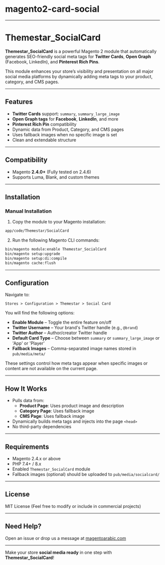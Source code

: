# magento2-card-social

---


# Themestar_SocialCard

**Themestar_SocialCard** is a powerful Magento 2 module that automatically generates SEO-friendly social meta tags for **Twitter Cards**, **Open Graph** (Facebook, LinkedIn), and **Pinterest Rich Pins**.

This module enhances your store’s visibility and presentation on all major social media platforms by dynamically adding meta tags to your product, category, and CMS pages.

---

## Features

- **Twitter Cards** support: `summary`, `summary_large_image`
- **Open Graph tags** for **Facebook**, **LinkedIn**, and more
- **Pinterest Rich Pin** compatibility
- Dynamic data from Product, Category, and CMS pages
- Uses fallback images when no specific image is set
- Clean and extendable structure

---

## Compatibility

- Magento **2.4.0+** (Fully tested on 2.4.6)
- Supports Luma, Blank, and custom themes

---

## Installation

### Manual Installation

1. Copy the module to your Magento installation:

```bash
app/code/Themestar/SocialCard
```

2. Run the following Magento CLI commands:

```bash
bin/magento module:enable Themestar_SocialCard
bin/magento setup:upgrade
bin/magento setup:di:compile
bin/magento cache:flush
```

---

## Configuration

Navigate to:

`Stores > Configuration > Themestar > Social Card`

You will find the following options:

- **Enable Module** – Toggle the entire feature on/off
- **Twitter Username** – Your brand's Twitter handle (e.g., `@brand`)
- **Twitter Author** – Author/creator Twitter handle
- **Default Card Type** – Choose between `summary` or `summary_large_image` or 'App' or 'Player'
- **Fallback Images** – Comma-separated image names stored in `pub/media/meta/`

These settings control how meta tags appear when specific images or content are not available on the current page.

---

## How It Works

- Pulls data from:
  - **Product Page**: Uses product image and description
  - **Category Page**: Uses fallback image
  - **CMS Page**: Uses fallback image
- Dynamically builds meta tags and injects into the page `<head>`
- No third-party dependencies

---

## Requirements

- Magento 2.4.x or above
- PHP 7.4+ / 8.x
- Enabled `Themestar_SocialCard` module
- Fallback images (optional) should be uploaded to `pub/media/socialcard/`

---

## License

MIT License (Feel free to modify or include in commercial projects)

---

## Need Help?

Open an issue or drop us a message at [magentoarabic.com](https://magentoarabic.com/support)

---

Make your store **social media ready** in one step with **Themestar_SocialCard**!

